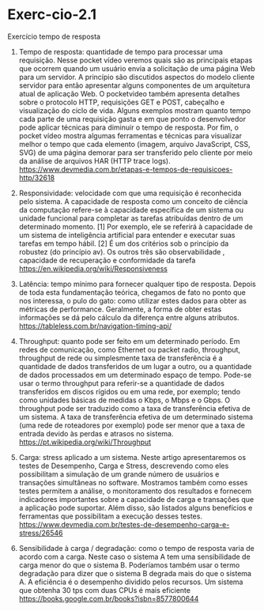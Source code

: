 # Exerc-cio-2.1
Exercício tempo de resposta

1) Tempo de resposta: quantidade de tempo para processar uma requisição.
Nesse pocket vídeo veremos quais são as principais etapas que ocorrem quando um usuário envia a solicitação 
de uma página Web para um servidor. A princípio são discutidos aspectos do modelo cliente servidor para então 
apresentar alguns componentes de um arquitetura atual de aplicação Web. O pocketvideo também apresenta detalhes 
sobre o protocolo HTTP, requisições GET e POST, cabeçalho e visualização do ciclo de vida. Alguns exemplos 
mostram quanto tempo cada parte de uma requisição gasta e em que ponto o desenvolvedor pode aplicar técnicas 
para diminuir o tempo de resposta. Por fim, o pocket vídeo mostra algumas ferramentas e técnicas para visualizar
melhor o tempo que cada elemento (imagem, arquivo JavaScript, CSS, SVG) de uma página demorar para ser transferido 
pelo cliente por meio da análise de arquivos HAR (HTTP trace logs).
https://www.devmedia.com.br/etapas-e-tempos-de-requisicoes-http/32618


2) Responsividade: velocidade com que uma requisição é reconhecida pelo
sistema.
A capacidade de resposta como um conceito de ciência da computação refere-se à capacidade específica de um 
sistema ou unidade funcional para completar as tarefas atribuídas dentro de um determinado momento. 
[1] Por exemplo, ele se referirá à capacidade de um sistema de inteligência artificial para entender e 
executar suas tarefas em tempo hábil. [2] É um dos critérios sob o princípio da robustez (do princípio av). 
Os outros três são observabilidade , capacidade de recuperação e conformidade da tarefa 
https://en.wikipedia.org/wiki/Responsiveness


3) Latência: tempo mínimo para fornecer qualquer tipo de resposta.
Depois de toda esta fundamentação teórica, chegamos de fato no ponto que nos interessa, o pulo do gato: 
como utilizar estes dados para obter as métricas de performance. Geralmente, a forma de obter estas 
informações se dá pelo cálculo da diferença entre alguns atributos.
https://tableless.com.br/navigation-timing-api/


4) Throughput: quanto pode ser feito em um determinado período.
Em redes de comunicação, como Ethernet ou packet radio, throughput, throughput de rede ou 
simplesmente taxa de transferência é a quantidade de dados transferidos de um lugar a outro, 
ou a quantidade de dados processados em um determinado espaço de tempo. Pode-se usar o termo 
throughput para referir-se a quantidade de dados transferidos em discos rígidos ou em uma 
rede, por exemplo; tendo como unidades básicas de medidas o Kbps, o Mbps e o Gbps.
O throughput pode ser traduzido como a taxa de transferência efetiva de um sistema. A taxa de 
transferência efetiva de um determinado sistema (uma rede de roteadores por exemplo) pode ser menor 
que a taxa de entrada devido às perdas e atrasos no sistema.
https://pt.wikipedia.org/wiki/Throughput

5) Carga: stress aplicado a um sistema.
Neste artigo apresentaremos os testes de Desempenho, Carga e Stress, descrevendo como eles possibilitam a simulação 
de um grande número de usuários e transações simultâneas no software. Mostramos também como esses testes permitem a análise, 
o monitoramento dos resultados e fornecem indicadores importantes sobre a capacidade de carga e transações que a 
aplicação pode suportar. Além disso, são listados alguns benefícios e ferramentas que possibilitam a execução desses testes.
https://www.devmedia.com.br/testes-de-desempenho-carga-e-stress/26546

6) Sensibilidade à carga / degradação: como o tempo de resposta varia de
acordo com a carga.
Neste caso o sistema A tem uma sensibilidade de carga menor do que o sistema B. 
Poderíamos também usar o termo degradação para dizer que o sistema B degrada mais do que o sistema A. 
A eficiência é o desempenho dividido pelos recursos. 
Um sistema que obtenha 30 tps com duas CPUs é mais eficiente
https://books.google.com.br/books?isbn=8577800644
